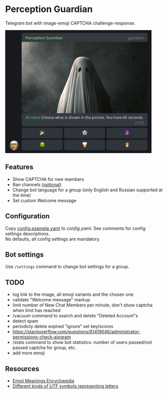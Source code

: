 # Perception Guardian

Telegram bot with image-emoji CAPTCHA challenge-response.

<img src="example.png" alt="example" width="468" height="393"/>

## Features

* Show CAPTCHA for new members
* Ban channels [(optional)](#bot-settings)
* Change bot language for a group (only English and Russian supported at the time)
* Set custom Welcome message

## Configuration

Copy [config.example.yaml](config.example.yaml) to *config.yaml*. See comments for config settings descriptions.  
No defaults, all config settings are mandatory.

## Bot settings

Use `/settings` command to change bot settings for a group.

## TODO

* log link to the image, all emoji variants and the chosen one
* validate "Welcome message" markup
* limit number of New Chat Members per minute, don't show captcha when limit has reached
* /vacuum command to search and delete "Deleted Account"s
* detect spam
* periodicly delete expired "ignore" set key/scores
* https://stackoverflow.com/questions/61419046/administrator-permissions-check-aiogram
* /stats command to show bot statistics: number of users passed/not passed captcha for group, etc.
* add more emoji

## Resources

* [Emoji Meanings Encyclopedia](https://emojis.wiki/)
* [Different kinds of UTF symbols representing letters](https://util.unicode.org/UnicodeJsps/list-unicodeset.jsp?a=[%3AIdn_Mapping%3Da%3A])
